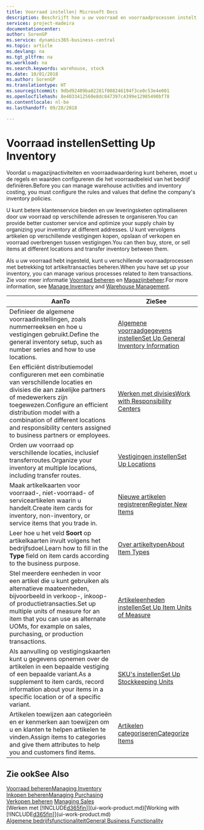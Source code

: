 ```yaml
---
title: Voorraad instellen| Microsoft Docs
description: Beschrijft hoe u uw voorraad en voorraadprocessen instelt, inclusief transferroutes en locaties, zoals magazijnen.
services: project-madeira
documentationcenter: 
author: SorenGP
ms.service: dynamics365-business-central
ms.topic: article
ms.devlang: na
ms.tgt_pltfrm: na
ms.workload: na
ms.search.keywords: warehouse, stock
ms.date: 10/01/2018
ms.author: SorenGP
ms.translationtype: HT
ms.sourcegitcommit: 9dbd92409ba02281f008246194f3ce0c53e4e001
ms.openlocfilehash: 8e4033412560e8dc847397c4399e12985490bf78
ms.contentlocale: nl-be
ms.lasthandoff: 09/28/2018

---
```

# <a name="setting-up-inventory"></a><span data-ttu-id="9d830-103">Voorraad instellen</span><span class="sxs-lookup"><span data-stu-id="9d830-103">Setting Up Inventory</span></span>
<span data-ttu-id="9d830-104">Voordat u magazijnactiviteiten en voorraadwaardering kunt beheren, moet u de regels en waarden configureren die het voorraadbeleid van het bedrijf definiëren.</span><span class="sxs-lookup"><span data-stu-id="9d830-104">Before you can manage warehouse activities and inventory costing, you must configure the rules and values that define the company's inventory policies.</span></span>

<span data-ttu-id="9d830-105">U kunt betere klantenservice bieden en uw leveringsketen optimaliseren door uw voorraad op verschillende adressen te organiseren.</span><span class="sxs-lookup"><span data-stu-id="9d830-105">You can provide better customer service and optimize your supply chain by organizing your inventory at different addresses.</span></span> <span data-ttu-id="9d830-106">U kunt vervolgens artikelen op verschillende vestigingen kopen, opslaan of verkopen en voorraad overbrengen tussen vestigingen.</span><span class="sxs-lookup"><span data-stu-id="9d830-106">You can then buy, store, or sell items at different locations and transfer inventory between them.</span></span>

<span data-ttu-id="9d830-107">Als u uw voorraad hebt ingesteld, kunt u verschillende voorraadprocessen met betrekking tot artikeltransacties beheren.</span><span class="sxs-lookup"><span data-stu-id="9d830-107">When you have set up your inventory, you can manage various processes related to item transactions.</span></span> <span data-ttu-id="9d830-108">Zie voor meer informatie [Voorraad beheren](inventory-manage-inventory.md) en [Magazijnbeheer](warehouse-manage-warehouse.md).</span><span class="sxs-lookup"><span data-stu-id="9d830-108">For more information, see [Manage Inventory](inventory-manage-inventory.md) and [Warehouse Management](warehouse-manage-warehouse.md).</span></span>

| <span data-ttu-id="9d830-109">Aan</span><span class="sxs-lookup"><span data-stu-id="9d830-109">To</span></span> | <span data-ttu-id="9d830-110">Zie</span><span class="sxs-lookup"><span data-stu-id="9d830-110">See</span></span> |
| --- | --- |
| <span data-ttu-id="9d830-111">Definieer de algemene voorraadinstellingen, zoals nummerreeksen en hoe u vestigingen gebruikt.</span><span class="sxs-lookup"><span data-stu-id="9d830-111">Define the general inventory setup, such as number series and how to use locations.</span></span> |[<span data-ttu-id="9d830-112">Algemene voorraadgegevens instellen</span><span class="sxs-lookup"><span data-stu-id="9d830-112">Set Up General Inventory Information</span></span>](inventory-how-setup-general.md) |
|<span data-ttu-id="9d830-113">Een efficiënt distributiemodel configureren met een combinatie van verschillende locaties en divisies die aan zakelijke partners of medewerkers zijn toegewezen.</span><span class="sxs-lookup"><span data-stu-id="9d830-113">Configure an efficient distribution model with a combination of different locations and responsibility centers assigned to business partners or employees.</span></span>|[<span data-ttu-id="9d830-114">Werken met divisies</span><span class="sxs-lookup"><span data-stu-id="9d830-114">Work with Responsibility Centers</span></span>](inventory-responsibility-centers.md)|
| <span data-ttu-id="9d830-115">Orden uw voorraad op verschillende locaties, inclusief transferroutes.</span><span class="sxs-lookup"><span data-stu-id="9d830-115">Organize your inventory at multiple locations, including transfer routes.</span></span> |[<span data-ttu-id="9d830-116">Vestigingen instellen</span><span class="sxs-lookup"><span data-stu-id="9d830-116">Set Up Locations</span></span>](inventory-how-register-new-items.md) |
| <span data-ttu-id="9d830-117">Maak artikelkaarten voor voorraad-, niet-voorraad- of serviceartikelen waarin u handelt.</span><span class="sxs-lookup"><span data-stu-id="9d830-117">Create item cards for inventory, non-inventory, or service items that you trade in.</span></span> |[<span data-ttu-id="9d830-118">Nieuwe artikelen registreren</span><span class="sxs-lookup"><span data-stu-id="9d830-118">Register New Items</span></span>](inventory-how-register-new-items.md) |
|<span data-ttu-id="9d830-119">Leer hoe u het veld **Soort** op artikelkaarten invult volgens het bedrijfsdoel.</span><span class="sxs-lookup"><span data-stu-id="9d830-119">Learn how to fill in the **Type** field on item cards according to the business purpose.</span></span>|[<span data-ttu-id="9d830-120">Over artikeltypen</span><span class="sxs-lookup"><span data-stu-id="9d830-120">About Item Types</span></span>](inventory-about-item-types.md)| 
|<span data-ttu-id="9d830-121">Stel meerdere eenheden in voor een artikel die u kunt gebruiken als alternatieve maateenheden, bijvoorbeeld in verkoop-, inkoop- of productietransacties.</span><span class="sxs-lookup"><span data-stu-id="9d830-121">Set up multiple units of measure for an item that you can use as alternate UOMs, for example on sales, purchasing, or production transactions.</span></span>|[<span data-ttu-id="9d830-122">Artikeleenheden instellen</span><span class="sxs-lookup"><span data-stu-id="9d830-122">Set Up Item Units of Measure</span></span>](inventory-how-setup-units-of-measure.md)|
|<span data-ttu-id="9d830-123">Als aanvulling op vestigingskaarten kunt u gegevens opnemen over de artikelen in een bepaalde vestiging of een bepaalde variant.</span><span class="sxs-lookup"><span data-stu-id="9d830-123">As a supplement to item cards, record information about your items in a specific location or of a specific variant.</span></span>|[<span data-ttu-id="9d830-124">SKU's instellen</span><span class="sxs-lookup"><span data-stu-id="9d830-124">Set Up Stockkeeping Units</span></span>](inventory-how-to-set-up-stockkeeping-units.md)|
| <span data-ttu-id="9d830-125">Artikelen toewijzen aan categorieën en er kenmerken aan toewijzen om u en klanten te helpen artikelen te vinden.</span><span class="sxs-lookup"><span data-stu-id="9d830-125">Assign items to categories and give them attributes to help you and customers find items.</span></span> |[<span data-ttu-id="9d830-126">Artikelen categoriseren</span><span class="sxs-lookup"><span data-stu-id="9d830-126">Categorize Items</span></span>](inventory-how-categorize-items.md) |

## <a name="see-also"></a><span data-ttu-id="9d830-127">Zie ook</span><span class="sxs-lookup"><span data-stu-id="9d830-127">See Also</span></span>
[<span data-ttu-id="9d830-128">Voorraad beheren</span><span class="sxs-lookup"><span data-stu-id="9d830-128">Managing Inventory</span></span>](inventory-manage-inventory.md)  
[<span data-ttu-id="9d830-129">Inkopen beheren</span><span class="sxs-lookup"><span data-stu-id="9d830-129">Managing Purchasing</span></span>](purchasing-manage-purchasing.md)  
<span data-ttu-id="9d830-130">[Verkopen beheren](sales-manage-sales.md)  </span><span class="sxs-lookup"><span data-stu-id="9d830-130">[Managing Sales](sales-manage-sales.md)  </span></span>  
<span data-ttu-id="9d830-131">[Werken met [!INCLUDE[d365fin](includes/d365fin_md.md)]](ui-work-product.md)</span><span class="sxs-lookup"><span data-stu-id="9d830-131">[Working with [!INCLUDE[d365fin](includes/d365fin_md.md)]](ui-work-product.md)</span></span>  
[<span data-ttu-id="9d830-132">Algemene bedrijfsfunctionaliteit</span><span class="sxs-lookup"><span data-stu-id="9d830-132">General Business Functionality</span></span>](ui-across-business-areas.md)

